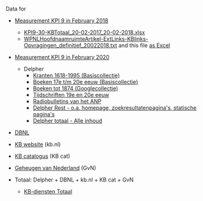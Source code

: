 Data for 

* [Measurement KPI 9 in February 2018](https://nl.wikipedia.org/wiki/Wikipedia:GLAM/Koninklijke_Bibliotheek_en_Nationaal_Archief/Resultaten/KPIs/KPI9/KPI9_KB_20-02-2018)
  * [KPI9-30-KBTotaal_20-02-2017_20-02-2018.xlsx](KPI9-30-KBTotaal_20-02-2017_20-02-2018.xlsx)
  * [WPNLHoofdnaamruimteArtikel-ExtLinks-KBlinks-Opvragingen_definitief_20022018.txt](WPNLHoofdnaamruimteArtikel-ExtLinks-KBlinks-Opvragingen_definitief_20022018.txt) and this file [as Excel](WPNLHoofdnaamruimteArtikel-ExtLinks-KBlinks-Opvragingen_definitief_20022018.xlsx)

* [Measurement KPI 9 in February 2020](https://nl.wikipedia.org/wiki/Wikipedia:GLAM/Koninklijke_Bibliotheek_en_Nationaal_Archief/Resultaten/KPIs/KPI9/KPI9_KB_05-02-2020)
  * Delpher 
    * [Kranten 1618-1995 (Basiscollectie)](KPI9-02-DelpherKrantenBasis_21-02-2018_05-02-2020.xlsx)
    * [Boeken 17e t/m 20e eeuw (Basiscollectie)](KPI9-03-DelpherBoekenBasis_21-02-2018_05-02-2020.xlsx)
    * [Boeken tot 1874 (Googlecollectie)](KPI9-04-DelpherBoekenGoogle_21-02-2018_05-02-2020.xlsx)
    * [Tijdschriften 19e en 20e eeuw](KPI9-05-DelpherTijdschriften_21-02-2018_05-02-2020.xlsx)
    * [Radiobulletins van het ANP](KPI9-06-DelpherANP_21-02-2018_05-02-2020.xlsx)
    * [Delpher Rest - o.a. homepage, zoekresultatenpagina's, statische pagina's](KPI9-07-DelpherOverig_21-02-2018_05-02-2020.xlsx)
    * [Delpher totaal - Alle inhoud](KPI9-08-DelpherTotaal_21-02-2018_05-02-2020.xlsx)

* [DBNL](KPI9-09-DBNL_21-02-2018_05-02-2020.xlsx)
* [KB website](KPI9-10-KBwebsite_21-02-2018_05-02-2020.xlsx) (kb.nl)
* [KB catalogus](KPI9-12-KBcat_21-02-2018_05-02-2020.xlsx) (KB cat)  
* [Geheugen van Nederland](KPI9-11-GvN_21-02-2018_05-02-2020.xlsx) (GvN) 

* Totaal: Delpher + DBNL + kb.nl + KB cat + GvN
    * [KB-diensten Totaal](KPI9-01-VijfGrootsteDienstenTotaal_21-02-2018_05-02-2020.xlsx)



